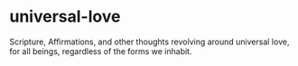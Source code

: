 # universal-love
Scripture, Affirmations, and other thoughts revolving around universal love, for all beings, regardless of the forms we inhabit.
